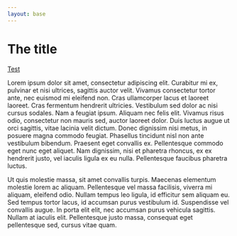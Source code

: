 ```yaml
---
layout: base
---
```


# The title

<a href="/test">Test</a>

Lorem ipsum dolor sit amet, consectetur adipiscing elit. Curabitur mi ex, pulvinar et nisi ultrices, sagittis auctor velit. Vivamus consectetur tortor ante, nec euismod mi eleifend non. Cras ullamcorper lacus et laoreet laoreet. Cras fermentum hendrerit ultricies. Vestibulum sed dolor ac nisi cursus sodales. Nam a feugiat ipsum. Aliquam nec felis elit. Vivamus risus odio, consectetur non mauris sed, auctor laoreet dolor. Duis luctus augue ut orci sagittis, vitae lacinia velit dictum. Donec dignissim nisi metus, in posuere magna commodo feugiat. Phasellus tincidunt nisl non ante vestibulum bibendum. Praesent eget convallis ex. Pellentesque commodo eget nunc eget aliquet. Nam dignissim, nisi et pharetra rhoncus, ex ex hendrerit justo, vel iaculis ligula ex eu nulla. Pellentesque faucibus pharetra luctus.

Ut quis molestie massa, sit amet convallis turpis. Maecenas elementum molestie lorem ac aliquam. Pellentesque vel massa facilisis, viverra mi aliquam, eleifend odio. Nullam tempus leo ligula, id efficitur sem aliquam eu. Sed tempus tortor lacus, id accumsan purus vestibulum id. Suspendisse vel convallis augue. In porta elit elit, nec accumsan purus vehicula sagittis. Nullam at iaculis elit. Pellentesque justo massa, consequat eget pellentesque sed, cursus vitae quam.
